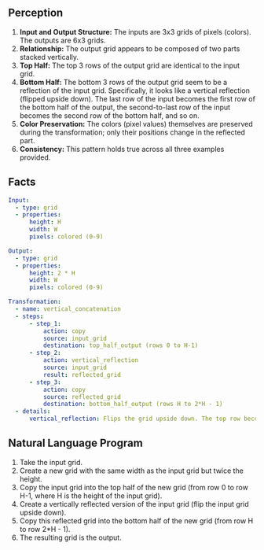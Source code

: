 ## Perception

1.  **Input and Output Structure:** The inputs are 3x3 grids of pixels (colors). The outputs are 6x3 grids.
2.  **Relationship:** The output grid appears to be composed of two parts stacked vertically.
3.  **Top Half:** The top 3 rows of the output grid are identical to the input grid.
4.  **Bottom Half:** The bottom 3 rows of the output grid seem to be a reflection of the input grid. Specifically, it looks like a vertical reflection (flipped upside down). The last row of the input becomes the first row of the bottom half of the output, the second-to-last row of the input becomes the second row of the bottom half, and so on.
5.  **Color Preservation:** The colors (pixel values) themselves are preserved during the transformation; only their positions change in the reflected part.
6.  **Consistency:** This pattern holds true across all three examples provided.

## Facts


```yaml
Input:
  - type: grid
  - properties:
      height: H
      width: W
      pixels: colored (0-9)

Output:
  - type: grid
  - properties:
      height: 2 * H
      width: W
      pixels: colored (0-9)

Transformation:
  - name: vertical_concatenation
  - steps:
      - step_1:
          action: copy
          source: input_grid
          destination: top_half_output (rows 0 to H-1)
      - step_2:
          action: vertical_reflection
          source: input_grid
          result: reflected_grid
      - step_3:
          action: copy
          source: reflected_grid
          destination: bottom_half_output (rows H to 2*H - 1)
  - details:
      vertical_reflection: Flips the grid upside down. The top row becomes the bottom row, the second row becomes the second-to-last row, and so on.
```


## Natural Language Program

1.  Take the input grid.
2.  Create a new grid with the same width as the input grid but twice the height.
3.  Copy the input grid into the top half of the new grid (from row 0 to row H-1, where H is the height of the input grid).
4.  Create a vertically reflected version of the input grid (flip the input grid upside down).
5.  Copy this reflected grid into the bottom half of the new grid (from row H to row 2*H - 1).
6.  The resulting grid is the output.